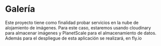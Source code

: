 # Galería

Este proyecto tiene como finalidad probar servicios en la nube de alojamiento de imágenes. Para este caso, estaremos usando cloudinary
para almacenar imágenes y PlanetScale para el almacenamiento de datos. Además para el despliegue de esta aplicación se realizará, 
en fly.io

